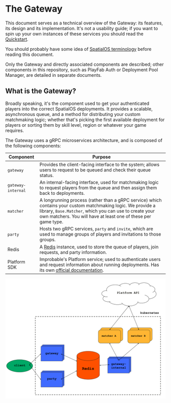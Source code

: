 # The Gateway

This document serves as a technical overview of the Gateway: its features, its design and its implementation. It's not a usability guide; if you want to spin up your own instances of these services you should read the [Quickstart](./quickstart.md).

You should probably have some idea of [SpatialOS terminology](https://docs.improbable.io/reference/latest/shared/concepts/spatialos) before reading this document.

Only the Gateway and directly associated components are described; other components in this repository, such as PlayFab Auth or Deployment Pool Manager, are detailed in separate documents.

## What is the Gateway?

Broadly speaking, it's the component used to get your authenticated players into the correct SpatialOS deployments. It provides a scalable, asynchronous queue, and a method for distributing your custom matchmaking logic; whether that's picking the first available deployment for players or sorting them by skill level, region or whatever your game requires.

The Gateway uses a gRPC microservices architecture, and is composed of the following components:

| Component          | Purpose     |
|--------------------|-------------|
| `gateway`          | Provides the client-facing interface to the system; allows users to request to be queued and check their queue status. |
| `gateway-internal` | An internal-facing interface, used for matchmaking logic to request players from the queue and then assign them back to deployments. |
| `matcher`          | A longrunning process (rather than a gRPC service) which contains your custom matchmaking logic. We provide a library, `Base.Matcher`, which you can use to create your own matchers. You will have at least one of these per game type. |
| `party`            | Hosts two gRPC services, `party` and `invite`, which are used to manage groups of players and invitations to those groups. |
| Redis              | A [Redis](https://redis.io) instance, used to store the queue of players, join requests, and party information. |
| Platform SDK       | Improbable's Platform service; used to authenticate users and request information about running deployments. Has its own [official documentation](https://docs.improbable.io/reference/latest/platform-sdk/introduction). |

![](../img/gateway.svg)